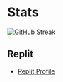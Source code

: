 # Stats

[![GitHub Streak](https://github-readme-streak-stats.herokuapp.com/?user=Mr-Cuda1&theme=dark)](https://git.io/streak-stats)


## Replit


- [Replit Profile](https://replit.com/@MrCuda)
